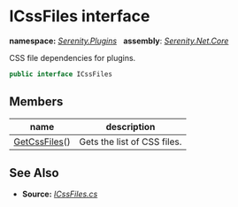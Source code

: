 # ICssFiles interface
**namespace:** *[Serenity.Plugins](../README.md#serenity.plugins-namespace)*   **assembly**: *[Serenity.Net.Core](../README.md)*

CSS file dependencies for plugins.

```csharp
public interface ICssFiles
```

## Members

| name | description |
| --- | --- |
| [GetCssFiles](ICssFiles/GetCssFiles.md)() | Gets the list of CSS files. |

## See Also

* **Source:** *[ICssFiles.cs](https://github.com/serenity-is/Serenity/blob/master/src/Serenity.Net.Core/Plugins/ICssFiles.cs)*